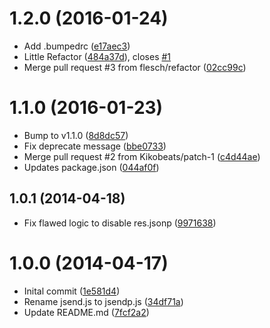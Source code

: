 <a name="1.2.0"></a>
# 1.2.0 (2016-01-24)


* Add .bumpedrc ([e17aec3](https://github.com/flesch/jsendp/commit/e17aec3))
* Little Refactor ([484a37d](https://github.com/flesch/jsendp/commit/484a37d)), closes [#1](https://github.com/flesch/jsendp/issues/1)
* Merge pull request #3 from flesch/refactor ([02cc99c](https://github.com/flesch/jsendp/commit/02cc99c))



<a name="1.1.0"></a>
# 1.1.0 (2016-01-23)


* Bump to v1.1.0 ([8d8dc57](https://github.com/flesch/jsendp/commit/8d8dc57))
* Fix deprecate message ([bbe0733](https://github.com/flesch/jsendp/commit/bbe0733))
* Merge pull request #2 from Kikobeats/patch-1 ([c4d44ae](https://github.com/flesch/jsendp/commit/c4d44ae))
* Updates package.json ([044af0f](https://github.com/flesch/jsendp/commit/044af0f))



<a name="1.0.1"></a>
## 1.0.1 (2014-04-18)


* Fix flawed logic to disable res.jsonp ([9971638](https://github.com/flesch/jsendp/commit/9971638))



<a name="1.0.0"></a>
# 1.0.0 (2014-04-17)


* Inital commit ([1e581d4](https://github.com/flesch/jsendp/commit/1e581d4))
* Rename jsend.js to jsendp.js ([34df71a](https://github.com/flesch/jsendp/commit/34df71a))
* Update README.md ([7fcf2a2](https://github.com/flesch/jsendp/commit/7fcf2a2))



